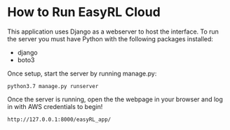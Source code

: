 # How to Run EasyRL Cloud

This application uses Django as a webserver to host the interface. To run the server you must have Python with the following packages installed:

- django
- boto3

Once setup, start the server by running manage.py:

`python3.7 manage.py runserver`

Once the server is running, open the the webpage in your browser and log in with AWS credentials to begin!

`http://127.0.0.1:8000/easyRL_app/`
